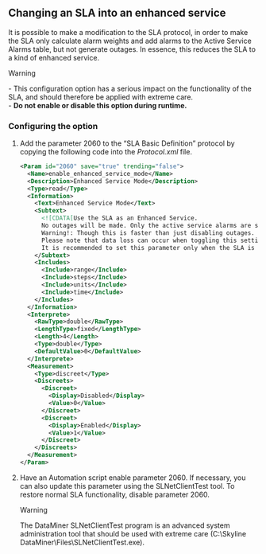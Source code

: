 ## Changing an SLA into an enhanced service

It is possible to make a modification to the SLA protocol, in order to make the SLA only calculate alarm weights and add alarms to the Active Service Alarms table, but not generate outages. In essence, this reduces the SLA to a kind of enhanced service.

> [!WARNING]
> \-  This configuration option has a serious impact on the functionality of the SLA, and should therefore be applied with extreme care.<br> -  **Do not enable or disable this option during runtime.**

### Configuring the option

1. Add the parameter 2060 to the “SLA Basic Definition” protocol by copying the following code into the *Protocol.xml* file.

    ```xml
    <Param id="2060" save="true" trending="false">                                                                 
      <Name>enable_enhanced_service_mode</Name>                                                                     
      <Description>Enhanced Service Mode</Description>                                                              
      <Type>read</Type>                                                                                             
      <Information>                                                                                                  
        <Text>Enhanced Service Mode</Text>                                                                            
        <Subtext>                                                                                                      
          <![CDATA[Use the SLA as an Enhanced Service.                                                                 
          No outages will be made. Only the active service alarms are shown.                                              
          Warning!: Though this is faster than just disabling outages.                                                    
          Please note that data loss can occur when toggling this setting.                                                
          It is recommended to set this parameter only when the SLA is not in action (no active alarms, no outages).]]>
        </Subtext>                                                                                                     
        <Includes>                                                                                                     
          <Include>range</Include>                                                                                      
          <Include>steps</Include>                                                                                      
          <Include>units</Include>                                                                                      
          <Include>time</Include>                                                                                       
        </Includes>                                                                                                    
      </Information>                                                                                                 
      <Interprete>                                                                                                   
        <RawType>double</RawType>                                                                                     
        <LengthType>fixed</LengthType>                                                                                
        <Length>4</Length>                                                                                            
        <Type>double</Type>                                                                                           
        <DefaultValue>0</DefaultValue>                                                                                
      </Interprete>                                                                                                  
      <Measurement>                                                                                                  
        <Type>discreet</Type>                                                                                         
        <Discreets>                                                                                                    
          <Discreet>                                                                                                     
            <Display>Disabled</Display>                                                                                   
            <Value>0</Value>                                                                                              
          </Discreet>                                                                                                    
          <Discreet>                                                                                                     
            <Display>Enabled</Display>                                                                                    
            <Value>1</Value>                                                                                              
          </Discreet>                                                                                                    
        </Discreets>                                                                                                   
      </Measurement>                                                                                                 
    </Param>                                                                                                       
    ```

2. Have an Automation script enable parameter 2060. If necessary, you can also update this parameter using the SLNetClientTest tool. To restore normal SLA functionality, disable parameter 2060.

    > [!WARNING]
    > The DataMiner SLNetClientTest program is an advanced system administration tool that should be used with extreme care (C:\\Skyline DataMiner\\Files\\SLNetClientTest.exe).
